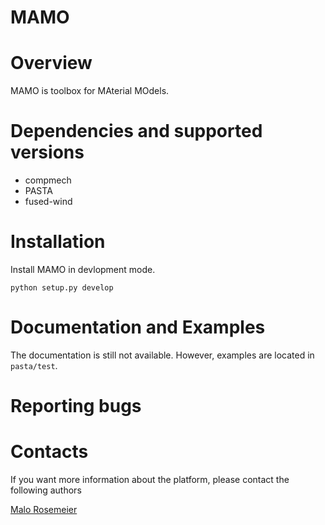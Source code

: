 MAMO
======

# Overview

MAMO is toolbox for MAterial MOdels.

# Dependencies and supported versions
* compmech
* PASTA
* fused-wind

# Installation
Install MAMO in devlopment mode.

```
python setup.py develop

```

# Documentation and Examples

The documentation is still not available.
However, examples are located in ``pasta/test``.

# Reporting bugs

# Contacts
If you want more information about the platform, please contact the following authors

[Malo Rosemeier](mailto:malo.rosemeier@iwes.fraunhofer.de)
